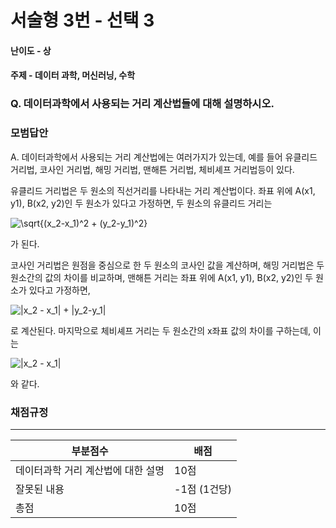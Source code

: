 # 서술형 3번 - 선택 3

#### 난이도 - 상

#### 주제 - 데이터 과학, 머신러닝, 수학

### Q. 데이터과학에서 사용되는 거리 계산법들에 대해 설명하시오.

### 모범답안

A. 데이터과학에서 사용되는 거리 계산법에는 여러가지가 있는데, 예를 들어 유클리드 거리법, 코사인 거리법, 해밍 거리법, 맨해튼 거리법, 체비셰프 거리법등이 있다. 

유클리드 거리법은 두 원소의 직선거리를 나타내는 거리 계산법이다. 좌표 위에 A(x1, y1), B(x2, y2)인 두 원소가 있다고 가정하면, 두 원소의 유클리드 거리는 

<img src="https://latex.codecogs.com/svg.image?\sqrt{(x_2-x_1)^2&space;+&space;(y_2-y_1)^2}" title="\sqrt{(x_2-x_1)^2 + (y_2-y_1)^2}" />

가 된다.

코사인 거리법은 원점을 중심으로 한 두 원소의 코사인 값을 계산하며, 해밍 거리법은 두 원소간의 값의 차이를 비교하며, 맨해튼 거리는 좌표 위에 A(x1, y1), B(x2, y2)인 두 원소가 있다고 가정하면, 

<img src="https://latex.codecogs.com/svg.image?|x_2&space;-&space;x_1|&space;+&space;|y_2-y_1|" title="|x_2 - x_1| + |y_2-y_1|" />

로 계산된다. 마지막으로 체비셰프 거리는 두 원소간의 x좌표 값의 차이를 구하는데, 이는 

<img src="https://latex.codecogs.com/svg.image?|x_2&space;-&space;x_1|" title="|x_2 - x_1|" />

와 같다.

### 채점규정

---

| 부분점수                           | 배점         |
| ---------------------------------- | ------------ |
| 데이터과학 거리 계산법에 대한 설명 | 10점         |
| 잘못된 내용                        | -1점 (1건당) |
| 총점                               | 10점         |
